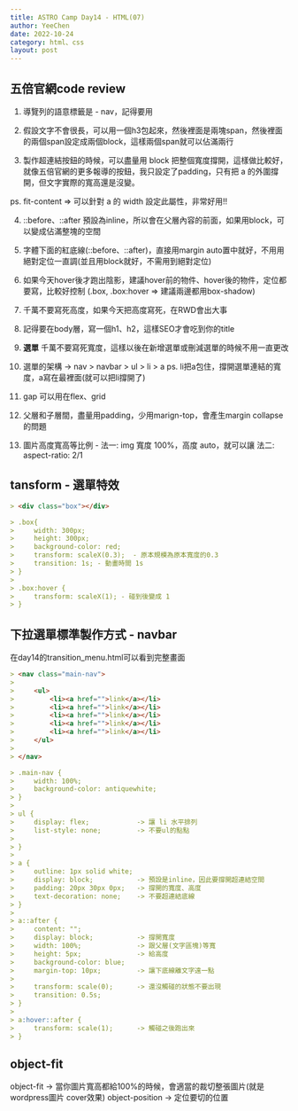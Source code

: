 ```yaml
---
title: ASTRO Camp Day14 - HTML(07)
author: YeeChen
date: 2022-10-24
category: html、css
layout: post
---
```


五倍官網code review
------

1. 導覽列的語意標籤是 - nav，記得要用

2. 假設文字不會很長，可以用一個h3包起來，然後裡面是兩塊span，然後裡面的兩個span設定成兩個block，這樣兩個span就可以佔滿兩行

3. 製作超連結按鈕的時候，可以盡量用 block 把整個寬度撐開，這樣做比較好，就像五倍官網的更多報導的按鈕，我只設定了padding，只有把 a 的外圍撐開，但文字實際的寬高還是沒變。

ps. fit-content => 可以針對 a 的 width 設定此屬性，非常好用!!


4. ::before、::after 預設為inline，所以會在父層內容的前面，如果用block，可以變成佔滿整塊的空間 

5. 字體下面的紅底線(::before、::after)，直接用margin auto置中就好，不用用絕對定位一直調(並且用block就好，不需用到絕對定位)

6. 如果今天hover後才跑出陰影，建議hover前的物件、hover後的物件，定位都要寫，比較好控制 (.box, .box:hover => 建議兩邊都用box-shadow)

7. 千萬不要寫死高度，如果今天把高度寫死，在RWD會出大事

8. 記得要在body層，寫一個h1、h2，這樣SEO才會吃到你的title

9. **選單** 千萬不要寫死寬度，這樣以後在新增選單或刪減選單的時候不用一直更改

10. 選單的架構 -> nav > navbar > ul > li > a 
ps. li把a包住，撐開選單連結的寬度，a寫在最裡面(就可以把li撐開了)

11. gap 可以用在flex、grid

12. 父層和子層間，盡量用padding，少用marign-top，會產生margin collapse的問題


13. 圖片高度寬高等比例 - 
法一: img 寬度 100%，高度 auto，就可以讓
法二: aspect-ratio: 2/1



tansform - 選單特效
------

```markdown
> <div class="box"></div>
```

```markdown
> .box{
>     width: 300px;
>     height: 300px;
>     background-color: red;
>     transform: scaleX(0.3);  - 原本規模為原本寬度的0.3
>     transition: 1s; - 動畫時間 1s
> }
> 
> .box:hover {
>     transform: scaleX(1); - 碰到後變成 1
> }
```




下拉選單標準製作方式 - navbar
------

在day14的transition_menu.html可以看到完整畫面

```markdown
> <nav class="main-nav">
> 
>     <ul>
>         <li><a href="">link</a></li>
>         <li><a href="">link</a></li>
>         <li><a href="">link</a></li>
>         <li><a href="">link</a></li>
>         <li><a href="">link</a></li>
>     </ul>
> 
> </nav>
```


```markdown
> .main-nav {
>     width: 100%;
>     background-color: antiquewhite;
> }
> 
> ul {
>     display: flex;            -> 讓 li 水平排列
>     list-style: none;         -> 不要ul的點點
>     
> }
> 
> a {
>     outline: 1px solid white;
>     display: block;           -> 預設是inline，因此要撐開超連結空間
>     padding: 20px 30px 0px;   -> 撐開的寬度、高度
>     text-decoration: none;    -> 不要超連結底線
> }
> 
> a::after {
>     content: "";
>     display: block;           -> 撐開寬度
>     width: 100%;              -> 跟父層(文字區塊)等寬
>     height: 5px;              -> 給高度
>     background-color: blue;
>     margin-top: 10px;         -> 讓下底線離文字遠一點
>     
>     transform: scale(0);      -> 還沒觸碰的狀態不要出現
>     transition: 0.5s;
> }
> 
> a:hover::after {
>     transform: scale(1);      -> 觸碰之後跑出來
> }
```


object-fit
------

object-fit ->  當你圖片寬高都給100%的時候，會適當的裁切整張圖片(就是wordpress圖片 cover效果)
object-position -> 定位要切的位置





